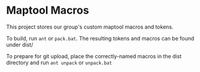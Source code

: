 # Maptool Macros

This project stores our group's custom maptool macros and tokens.

To build, run `ant` or `pack.bat`.  The resulting tokens and macros can be found under dist/

To prepare for git upload, place the correctly-named macros in the dist directory and run `ant unpack` or `unpack.bat`
